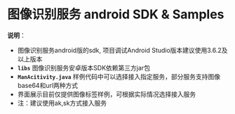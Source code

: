 ﻿# 图像识别服务 android SDK & Samples

**说明**：
+ 图像识别服务android版的sdk, 项目调试Android Studio版本建议使用3.6.2及以上版本
+ **`libs`** 图像识别服务安卓版本SDK依赖第三方jar包
+ **`ManAcitivity.java`** 样例代码中可以选择接入指定服务，部分服务支持图像base64和url两种方式
+ 界面展示目前仅提供图像标签样例，可根据实际情况选择接入服务
+ 注：建议使用ak,sk方式接入服务